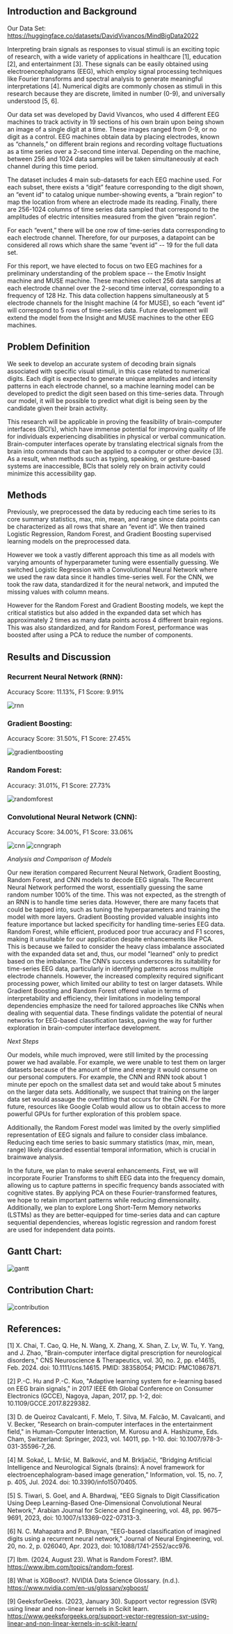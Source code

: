 ## Introduction and Background
Our Data Set: https://huggingface.co/datasets/DavidVivancos/MindBigData2022

Interpreting brain signals as responses to visual stimuli is an exciting topic of research, with a wide variety of applications in healthcare [1], education [2], and entertainment [3]. These signals can be easily obtained using electroencephalograms (EEG), which employ signal processing techniques like Fourier transforms and spectral analysis to generate meaningful interpretations [4]. Numerical digits are commonly chosen as stimuli in this research because they are discrete, limited in number (0-9), and universally understood [5, 6].

Our data set was developed by David Vivancos, who used 4 different EEG machines to track activity in 19 sections of his own brain upon being shown an image of a single digit at a time. These images ranged from 0-9, or no digit as a control. EEG machines obtain data by placing electrodes, known as “channels,” on different brain regions and recording voltage fluctuations as a time series over a 2-second time interval. Depending on the machine, between 256 and 1024 data samples will be taken simultaneously at each channel during this time period.

The dataset includes 4 main sub-datasets for each EEG machine used. For each subset, there exists a “digit” feature corresponding to the digit shown, an “event id” to catalog unique number-showing events, a “brain region” to map the location from where an electrode made its reading. Finally, there are 256-1024 columns of time series data sampled that correspond to the amplitudes of electric intensities measured from the given “brain region”.

For each “event,” there will be one row of time-series data corresponding to each electrode channel. Therefore, for our purposes, a datapoint can be considered all rows which share the same “event id” -- 19 for the full data set.

For this report, we have elected to focus on two EEG machines for a preliminary understanding of the problem space -- the Emotiv Insight machine and MUSE machine. These machines collect 256 data samples at each electrode channel over the 2-second time interval, corresponding to a frequency of 128 Hz. This data collection happens simultaneously at 5 electrode channels for the Inisght machine (4 for MUSE), so each “event id” will correspond to 5 rows of time-series data. Future development will extend the model from the Insight and MUSE machines to the other EEG machines.

## Problem Definition
We seek to develop an accurate system of decoding brain signals associated with specific visual stimuli, in this case related to numerical digits. Each digit is expected to generate unique amplitudes and intensity patterns in each electrode channel, so a machine learning model can be developed to predict the digit seen based on this time-series data. Through our model, it will be possible to predict what digit is being seen by the candidate given their brain activity.

This research will be applicable in proving the feasibility of brain-computer interfaces (BCI’s), which have immense potential for improving quality of life for individuals experiencing disabilities in physical or verbal communication. Brain-computer interfaces operate by translating electrical signals from the brain into commands that can be applied to a computer or other device [3]. As a result, when methods such as typing, speaking, or gesture-based systems are inaccessible, BCIs that solely rely on brain activity could minimize this accessibility gap.

## Methods
Previously, we preprocessed the data by reducing each time series to its core summary statistics, max, min, mean, and range since data points can be characterized as all rows that share an “event id”. We then trained Logistic Regression, Random Forest, and Gradient Boosting supervised learning models on the preprocessed data.

However we took a vastly different approach this time as all models with varying amounts of hyperparameter tuning were essentially guessing. We switched Logistic Regression with a Convolutional Neural Network where we used the raw data since it handles time-series well. For the CNN, we took the raw data, standardized it for the neural network, and imputed the missing values with column means. 

However for the Random Forest and Gradient Boosting models, we kept the critical statistics but also added in the expanded data set which has approximately 2 times as many data points across 4 different brain regions. This was also standardized, and for Random Forest, performance was boosted after using a PCA to reduce the number of components.

## Results and Discussion

### Recurrent Neural Network (RNN):
Accuracy Score: 11.13%, F1 Score: 9.91%

![rnn](./rnn_matrix.png)

### Gradient Boosting:
Accuracy Score: 31.50%, F1 Score: 27.45%

![gradientboosting](./gradient_boosting_feature_importance.png)

### Random Forest:
Accuracy: 31.01%, F1 Score: 27.73%

![randomforest](./random_forest_matrix.png)

### Convolutional Neural Network (CNN):
Accuracy Score: 34.00%, F1 Score: 33.06%

![cnn](./CNN_matrix.jpg)
![cnngraph](./CNN_graph.jpg)

*Analysis and Comparison of Models*

Our new iteration compared Recurrent Neural Network, Gradient Boosting, Random Forest, and CNN models to decode EEG signals. The Recurrent Neural Network performed the worst, essentially guessing the same random number 100% of the time. This was not expected, as the strength of an RNN is to handle time series data. However, there are many facets that could be tapped into, such as tuning the hyperparameters and training the model with more layers. Gradient Boosting provided valuable insights into feature importance but lacked specificity for handling time-series EEG data. Random Forest, while efficient, produced poor true accuracy and F1 scores, making it unsuitable for our application despite enhancements like PCA. This is because we failed to consider the heavy class imbalance associated with the expanded data set and, thus, our model "learned" only to predict based on the imbalance. The CNN’s success underscores its suitability for time-series EEG data, particularly in identifying patterns across multiple electrode channels. However, the increased complexity required significant processing power, which limited our ability to test on larger datasets. While Gradient Boosting and Random Forest offered value in terms of interpretability and efficiency, their limitations in modeling temporal dependencies emphasize the need for tailored approaches like CNNs when dealing with sequential data. These findings validate the potential of neural networks for EEG-based classification tasks, paving the way for further exploration in brain-computer interface development.

*Next Steps*

Our models, while much improved, were still limited by the processing power we had available. For example, we were unable to test them on larger datasets because of the amount of time and energy it would consume on our personal computers. For example, the CNN and RNN took about 1 minute per epoch on the smallest data set and would take about 5 minutes on the larger data sets. Additionally, we suspect that training on the larger data set would assauge the overfitting that occurs for the CNN. For the future, resources like Google Colab would allow us to obtain access to more powerful GPUs for further exploration of this problem space.

Additionally, the Random Forest model was limited by the overly simplified representation of EEG signals and failure to consider class imbalance. Reducing each time series to basic summary statistics (max, min, mean, range) likely discarded essential temporal information, which is crucial in brainwave analysis.

In the future, we plan to make several enhancements. First, we will incorporate Fourier Transforms to shift EEG data into the frequency domain, allowing us to capture patterns in specific frequency bands associated with cognitive states. By applying PCA on these Fourier-transformed features, we hope to retain important patterns while reducing dimensionality. Additionally, we plan to explore Long Short-Term Memory networks (LSTMs) as they are better-equipped for time-series data and can capture sequential dependencies, whereas logistic regression and random forest are used for independent data points.

## Gantt Chart:

![gantt](./gantt.png)

## Contribution Chart:

![contribution](./contributions.png)

## References:

[1] X. Chai, T. Cao, Q. He, N. Wang, X. Zhang, X. Shan, Z. Lv, W. Tu, Y. Yang, and J. Zhao, "Brain-computer interface digital prescription for neurological disorders," CNS Neuroscience & Therapeutics, vol. 30, no. 2, pp. e14615, Feb. 2024. doi: 10.1111/cns.14615. PMID: 38358054; PMCID: PMC10867871.

[2] P.-C. Hu and P.-C. Kuo, "Adaptive learning system for e-learning based on EEG brain signals," in 2017 IEEE 6th Global Conference on Consumer Electronics (GCCE), Nagoya, Japan, 2017, pp. 1-2, doi: 10.1109/GCCE.2017.8229382.

[3] D. de Queiroz Cavalcanti, F. Melo, T. Silva, M. Falcão, M. Cavalcanti, and V. Becker, "Research on brain-computer interfaces in the entertainment field," in Human-Computer Interaction, M. Kurosu and A. Hashizume, Eds. Cham, Switzerland: Springer, 2023, vol. 14011, pp. 1-10. doi: 10.1007/978-3-031-35596-7_26.

[4] M. Sokač, L. Mršić, M. Balković, and M. Brkljačić, “Bridging Artificial Intelligence and Neurological Signals (brains): A novel framework for electroencephalogram-based image generation,” Information, vol. 15, no. 7, p. 405, Jul. 2024. doi: 10.3390/info15070405.

[5] S. Tiwari, S. Goel, and A. Bhardwaj, "EEG Signals to Digit Classification Using Deep Learning-Based One-Dimensional Convolutional Neural Network," Arabian Journal for Science and Engineering, vol. 48, pp. 9675–9691, 2023, doi: 10.1007/s13369-022-07313-3.

[6] N. C. Mahapatra and P. Bhuyan, "EEG-based classification of imagined digits using a recurrent neural network," Journal of Neural Engineering, vol. 20, no. 2, p. 026040, Apr. 2023, doi: 10.1088/1741-2552/acc976.

[7] Ibm. (2024, August 23). What is Random Forest?. IBM. https://www.ibm.com/topics/random-forest. 

[8] What is XGBoost?. NVIDIA Data Science Glossary. (n.d.). https://www.nvidia.com/en-us/glossary/xgboost/ 

[9] GeeksforGeeks. (2023, January 30). Support vector regression (SVR) using linear and non-linear kernels in Scikit learn. https://www.geeksforgeeks.org/support-vector-regression-svr-using-linear-and-non-linear-kernels-in-scikit-learn/ 
